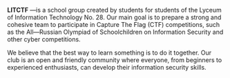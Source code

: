 
**LITCTF** —is a school group created by students for students of the Lyceum of Information Technology No. 28. Our main goal is to prepare a strong and cohesive team to participate in Capture The Flag (CTF) competitions, such as the All—Russian Olympiad of Schoolchildren on Information Security and other cyber competitions.

We believe that the best way to learn something is to do it together. Our club is an open and friendly community where everyone, from beginners to experienced enthusiasts, can develop their information security skills.
